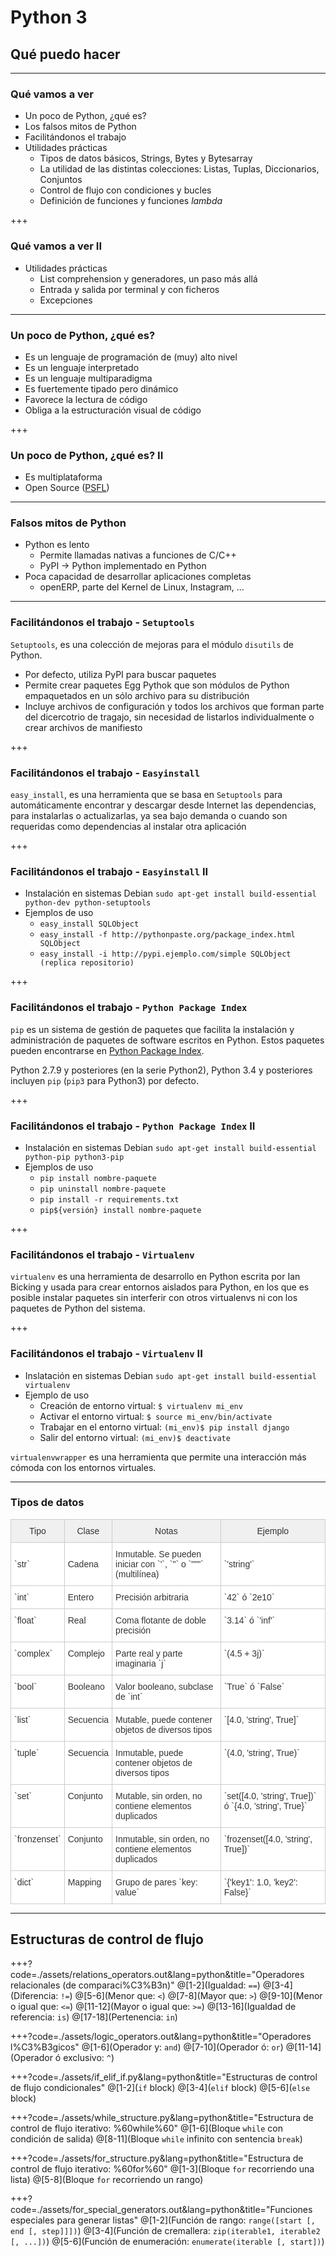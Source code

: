 # Python 3
## Qué puedo hacer

---

### Qué vamos a ver

- Un poco de Python, ¿qué es?
- Los falsos mitos de Python
- Facilitándonos el trabajo
- Utilidades prácticas
    - Tipos de datos básicos, Strings, Bytes y Bytesarray
    - La utilidad de las distintas colecciones: Listas, Tuplas, Diccionarios, Conjuntos
    - Control de flujo con condiciones y bucles
    - Definición de funciones y funciones _lambda_

+++

### Qué vamos a ver II

- Utilidades prácticas
    - List comprehension y generadores, un paso más allá
    - Entrada y salida por terminal y con ficheros
    - Excepciones

---

### Un poco de Python, ¿qué es?

- Es un lenguaje de programación de (muy) alto nivel
- Es un lenguaje interpretado
- Es un lenguaje multiparadigma
- Es fuertemente tipado pero dinámico
- Favorece la lectura de código
- Obliga a la estructuración visual de código

+++

### Un poco de Python, ¿qué es? II

- Es multiplataforma
- Open Source ([PSFL](http://es.wikipedia.org/wiki/Python_Software_Foundation_License))

---

### Falsos mitos de Python

- Python es lento
    - Permite llamadas nativas a funciones de C/C++
    - PyPI -> Python implementado en Python
- Poca capacidad de desarrollar aplicaciones completas
    - openERP, parte del Kernel de Linux, Instagram, ...

---

### Facilitándonos el trabajo - `Setuptools`

`Setuptools`, es una colección de mejoras para el módulo `disutils` de Python.
- Por defecto, utiliza PyPI para buscar paquetes
- Permite crear paquetes Egg Pythok que son módulos de Python empaquetados en un sólo archivo para su distribución
- Incluye archivos de configuración y todos los archivos que forman parte del dicercotrio de tragajo, sin necesidad de listarlos individualmente o crear archivos de manifiesto

+++

### Facilitándonos el trabajo - `Easyinstall`

`easy_install`, es una herramienta que se basa en `Setuptools` para automáticamente encontrar y descargar desde Internet las dependencias, para instalarlas o actualizarlas, ya sea bajo demanda o cuando son requeridas como dependencias al instalar otra aplicación

+++

### Facilitándonos el trabajo - `Easyinstall` II

- Instalación en sistemas Debian
    `sudo apt-get install build-essential python-dev python-setuptools`
- Ejemplos de uso
    - `easy_install SQLObject`
    - `easy_install -f http://pythonpaste.org/package_index.html SQLObject`
    - `easy_install -i http://pypi.ejemplo.com/simple SQLObject (replica repositorio)`

+++

### Facilitándonos el trabajo - `Python Package Index`

`pip` es un sistema de gestión de paquetes que facilita la instalación y administración de paquetes de software escritos en Python. Estos paquetes pueden encontrarse en [Python Package Index](https://pypi.python.org/pypi).

Python 2.7.9 y posteriores (en la serie Python2), Python 3.4 y posteriores incluyen `pip` (`pip3` para Python3) por defecto.

+++

### Facilitándonos el trabajo - `Python Package Index` II

- Instalación en sistemas Debian
    `sudo apt-get install build-essential python-pip python3-pip`
- Ejemplos de uso
    - `pip install nombre-paquete`
    - `pip uninstall nombre-paquete`
    - `pip install -r requirements.txt`
    - `pip${versión} install nombre-paquete`

+++

### Facilitándonos el trabajo - `Virtualenv`

`virtualenv` es una herramienta de desarrollo en Python escrita por Ian Bicking y usada para crear entornos aislados para Python, en los que es posible instalar paquetes sin interferir con otros virtualenvs ni con los paquetes de Python del sistema.

+++

### Facilitándonos el trabajo - `Virtualenv` II

- Inslatación en sistemas Debian
    `sudo apt-get install build-essential virtualenv`
- Ejemplo de uso
    - Creación de entorno virtual: `$ virtualenv mi_env`
    - Activar el entorno virtual: `$ source mi_env/bin/activate`
    - Trabajar en el entorno virtual: `(mi_env)$ pip install django`
    - Salir del entorno virtual: `(mi_env)$ deactivate`

`virtualenvwrapper` es una herramienta que permite una interacción más cómoda con los entornos virtuales.

---

### Tipos de datos

<table style="border-collapse:collapse;border-spacing:0;border-color:#ccc;margin:0px auto"><tr><th style="font-family:Arial, sans-serif;font-size:14px;font-weight:normal;padding:10px 5px;border-style:solid;border-width:1px;overflow:hidden;word-break:normal;border-color:#ccc;color:#333;background-color:#f0f0f0">Tipo</th><th style="font-family:Arial, sans-serif;font-size:14px;font-weight:normal;padding:10px 5px;border-style:solid;border-width:1px;overflow:hidden;word-break:normal;border-color:#ccc;color:#333;background-color:#f0f0f0">Clase</th><th style="font-family:Arial, sans-serif;font-size:14px;font-weight:normal;padding:10px 5px;border-style:solid;border-width:1px;overflow:hidden;word-break:normal;border-color:#ccc;color:#333;background-color:#f0f0f0">Notas</th><th style="font-family:Arial, sans-serif;font-size:14px;font-weight:normal;padding:10px 5px;border-style:solid;border-width:1px;overflow:hidden;word-break:normal;border-color:#ccc;color:#333;background-color:#f0f0f0">Ejemplo</th></tr><tr><td style="font-family:Arial, sans-serif;font-size:14px;padding:10px 5px;border-style:solid;border-width:1px;overflow:hidden;word-break:normal;border-color:#ccc;color:#333;background-color:#fff">`str`</td><td style="font-family:Arial, sans-serif;font-size:14px;padding:10px 5px;border-style:solid;border-width:1px;overflow:hidden;word-break:normal;border-color:#ccc;color:#333;background-color:#fff">Cadena</td><td style="font-family:Arial, sans-serif;font-size:14px;padding:10px 5px;border-style:solid;border-width:1px;overflow:hidden;word-break:normal;border-color:#ccc;color:#333;background-color:#fff">Inmutable. Se pueden iniciar con `'`, `"` o `"""` (multilínea)<br></td><td style="font-family:Arial, sans-serif;font-size:14px;padding:10px 5px;border-style:solid;border-width:1px;overflow:hidden;word-break:normal;border-color:#ccc;color:#333;background-color:#fff">`'string'`<br></td></tr><tr><td style="font-family:Arial, sans-serif;font-size:14px;padding:10px 5px;border-style:solid;border-width:1px;overflow:hidden;word-break:normal;border-color:#ccc;color:#333;background-color:#fff">`int`<br></td><td style="font-family:Arial, sans-serif;font-size:14px;padding:10px 5px;border-style:solid;border-width:1px;overflow:hidden;word-break:normal;border-color:#ccc;color:#333;background-color:#fff">Entero</td><td style="font-family:Arial, sans-serif;font-size:14px;padding:10px 5px;border-style:solid;border-width:1px;overflow:hidden;word-break:normal;border-color:#ccc;color:#333;background-color:#fff">Precisión arbitraria<br></td><td style="font-family:Arial, sans-serif;font-size:14px;padding:10px 5px;border-style:solid;border-width:1px;overflow:hidden;word-break:normal;border-color:#ccc;color:#333;background-color:#fff">`42` ó `2e10`<br></td></tr><tr><td style="font-family:Arial, sans-serif;font-size:14px;padding:10px 5px;border-style:solid;border-width:1px;overflow:hidden;word-break:normal;border-color:#ccc;color:#333;background-color:#fff;vertical-align:top">`float`</td><td style="font-family:Arial, sans-serif;font-size:14px;padding:10px 5px;border-style:solid;border-width:1px;overflow:hidden;word-break:normal;border-color:#ccc;color:#333;background-color:#fff;vertical-align:top">Real<br></td><td style="font-family:Arial, sans-serif;font-size:14px;padding:10px 5px;border-style:solid;border-width:1px;overflow:hidden;word-break:normal;border-color:#ccc;color:#333;background-color:#fff;vertical-align:top">Coma flotante de doble precisión<br></td><td style="font-family:Arial, sans-serif;font-size:14px;padding:10px 5px;border-style:solid;border-width:1px;overflow:hidden;word-break:normal;border-color:#ccc;color:#333;background-color:#fff;vertical-align:top">`3.14` ó `'inf'`<br></td></tr><tr><td style="font-family:Arial, sans-serif;font-size:14px;padding:10px 5px;border-style:solid;border-width:1px;overflow:hidden;word-break:normal;border-color:#ccc;color:#333;background-color:#fff;vertical-align:top">`complex`</td><td style="font-family:Arial, sans-serif;font-size:14px;padding:10px 5px;border-style:solid;border-width:1px;overflow:hidden;word-break:normal;border-color:#ccc;color:#333;background-color:#fff;vertical-align:top">Complejo</td><td style="font-family:Arial, sans-serif;font-size:14px;padding:10px 5px;border-style:solid;border-width:1px;overflow:hidden;word-break:normal;border-color:#ccc;color:#333;background-color:#fff;vertical-align:top">Parte real y parte imaginaria `j`<br></td><td style="font-family:Arial, sans-serif;font-size:14px;padding:10px 5px;border-style:solid;border-width:1px;overflow:hidden;word-break:normal;border-color:#ccc;color:#333;background-color:#fff;vertical-align:top">`(4.5 + 3j)`</td></tr><tr><td style="font-family:Arial, sans-serif;font-size:14px;padding:10px 5px;border-style:solid;border-width:1px;overflow:hidden;word-break:normal;border-color:#ccc;color:#333;background-color:#fff;vertical-align:top">`bool`</td><td style="font-family:Arial, sans-serif;font-size:14px;padding:10px 5px;border-style:solid;border-width:1px;overflow:hidden;word-break:normal;border-color:#ccc;color:#333;background-color:#fff;vertical-align:top">Booleano</td><td style="font-family:Arial, sans-serif;font-size:14px;padding:10px 5px;border-style:solid;border-width:1px;overflow:hidden;word-break:normal;border-color:#ccc;color:#333;background-color:#fff;vertical-align:top">Valor booleano, subclase de `int`<br></td><td style="font-family:Arial, sans-serif;font-size:14px;padding:10px 5px;border-style:solid;border-width:1px;overflow:hidden;word-break:normal;border-color:#ccc;color:#333;background-color:#fff;vertical-align:top">`True` ó `False`<br></td></tr><tr><td style="font-family:Arial, sans-serif;font-size:14px;padding:10px 5px;border-style:solid;border-width:1px;overflow:hidden;word-break:normal;border-color:#ccc;color:#333;background-color:#fff;vertical-align:top">`list`</td><td style="font-family:Arial, sans-serif;font-size:14px;padding:10px 5px;border-style:solid;border-width:1px;overflow:hidden;word-break:normal;border-color:#ccc;color:#333;background-color:#fff;vertical-align:top">Secuencia</td><td style="font-family:Arial, sans-serif;font-size:14px;padding:10px 5px;border-style:solid;border-width:1px;overflow:hidden;word-break:normal;border-color:#ccc;color:#333;background-color:#fff;vertical-align:top">Mutable, puede contener objetos de diversos tipos<br></td><td style="font-family:Arial, sans-serif;font-size:14px;padding:10px 5px;border-style:solid;border-width:1px;overflow:hidden;word-break:normal;border-color:#ccc;color:#333;background-color:#fff;vertical-align:top">`[4.0, 'string', True]`<br></td></tr><tr><td style="font-family:Arial, sans-serif;font-size:14px;padding:10px 5px;border-style:solid;border-width:1px;overflow:hidden;word-break:normal;border-color:#ccc;color:#333;background-color:#fff;vertical-align:top">`tuple`</td><td style="font-family:Arial, sans-serif;font-size:14px;padding:10px 5px;border-style:solid;border-width:1px;overflow:hidden;word-break:normal;border-color:#ccc;color:#333;background-color:#fff;vertical-align:top">Secuencia</td><td style="font-family:Arial, sans-serif;font-size:14px;padding:10px 5px;border-style:solid;border-width:1px;overflow:hidden;word-break:normal;border-color:#ccc;color:#333;background-color:#fff;vertical-align:top">Inmutable, puede contener objetos de diversos tipos<br></td><td style="font-family:Arial, sans-serif;font-size:14px;padding:10px 5px;border-style:solid;border-width:1px;overflow:hidden;word-break:normal;border-color:#ccc;color:#333;background-color:#fff;vertical-align:top">`(4.0, 'string', True)`</td></tr><tr><td style="font-family:Arial, sans-serif;font-size:14px;padding:10px 5px;border-style:solid;border-width:1px;overflow:hidden;word-break:normal;border-color:#ccc;color:#333;background-color:#fff;vertical-align:top">`set`</td><td style="font-family:Arial, sans-serif;font-size:14px;padding:10px 5px;border-style:solid;border-width:1px;overflow:hidden;word-break:normal;border-color:#ccc;color:#333;background-color:#fff;vertical-align:top">Conjunto</td><td style="font-family:Arial, sans-serif;font-size:14px;padding:10px 5px;border-style:solid;border-width:1px;overflow:hidden;word-break:normal;border-color:#ccc;color:#333;background-color:#fff;vertical-align:top">Mutable, sin orden, no contiene elementos duplicados<br></td><td style="font-family:Arial, sans-serif;font-size:14px;padding:10px 5px;border-style:solid;border-width:1px;overflow:hidden;word-break:normal;border-color:#ccc;color:#333;background-color:#fff;vertical-align:top">`set([4.0, 'string', True])` ó `{4.0, 'string', True}`</td></tr><tr><td style="font-family:Arial, sans-serif;font-size:14px;padding:10px 5px;border-style:solid;border-width:1px;overflow:hidden;word-break:normal;border-color:#ccc;color:#333;background-color:#fff;vertical-align:top">`fronzenset`</td><td style="font-family:Arial, sans-serif;font-size:14px;padding:10px 5px;border-style:solid;border-width:1px;overflow:hidden;word-break:normal;border-color:#ccc;color:#333;background-color:#fff;vertical-align:top">Conjunto</td><td style="font-family:Arial, sans-serif;font-size:14px;padding:10px 5px;border-style:solid;border-width:1px;overflow:hidden;word-break:normal;border-color:#ccc;color:#333;background-color:#fff;vertical-align:top">Inmutable, sin orden, no contiene elementos duplicados<br></td><td style="font-family:Arial, sans-serif;font-size:14px;padding:10px 5px;border-style:solid;border-width:1px;overflow:hidden;word-break:normal;border-color:#ccc;color:#333;background-color:#fff;vertical-align:top">`frozenset([4.0, 'string', True])`</td></tr><tr><td style="font-family:Arial, sans-serif;font-size:14px;padding:10px 5px;border-style:solid;border-width:1px;overflow:hidden;word-break:normal;border-color:#ccc;color:#333;background-color:#fff;vertical-align:top">`dict`</td><td style="font-family:Arial, sans-serif;font-size:14px;padding:10px 5px;border-style:solid;border-width:1px;overflow:hidden;word-break:normal;border-color:#ccc;color:#333;background-color:#fff;vertical-align:top">Mapping</td><td style="font-family:Arial, sans-serif;font-size:14px;padding:10px 5px;border-style:solid;border-width:1px;overflow:hidden;word-break:normal;border-color:#ccc;color:#333;background-color:#fff;vertical-align:top">Grupo de pares `key: value`<br></td><td style="font-family:Arial, sans-serif;font-size:14px;padding:10px 5px;border-style:solid;border-width:1px;overflow:hidden;word-break:normal;border-color:#ccc;color:#333;background-color:#fff;vertical-align:top">`{'key1': 1.0, 'key2': False}`<br></td></tr></table>

---

## Estructuras de control de flujo

+++?code=./assets/relations_operators.out&lang=python&title="Operadores relacionales (de comparaci%C3%B3n)"
@[1-2](Igualdad: `==`)
@[3-4](Diferencia: `!=`)
@[5-6](Menor que: `<`)
@[7-8](Mayor que: `>`)
@[9-10](Menor o igual que: `<=`)
@[11-12](Mayor o igual que: `>=`)
@[13-16](Igualdad de referencia: `is`)
@[17-18](Pertenencia: `in`)

+++?code=./assets/logic_operators.out&lang=python&title="Operadores l%C3%B3gicos"
@[1-6](Operador y: `and`)
@[7-10](Operador ó: `or`)
@[11-14](Operador ó exclusivo: `^`)

+++?code=./assets/if_elif_if.py&lang=python&title="Estructuras de control de flujo condicionales"
@[1-2](`if` block)
@[3-4](`elif` block)
@[5-6](`else` block)

+++?code=./assets/while_structure.py&lang=python&title="Estructura de control de flujo iterativo: %60while%60"
@[1-6](Bloque `while` con condición de salida)
@[8-11](Bloque `while` infinito con sentencia `break`)

+++?code=./assets/for_structure.py&lang=python&title="Estructura de control de flujo iterativo: %60for%60"
@[1-3](Bloque `for` recorriendo una lista)
@[5-8](Bloque `for` recorriendo un rango)

+++?code=./assets/for_special_generators.out&lang=python&title="Funciones especiales para generar listas"
@[1-2](Función de rango: `range([start [, end [, step]]])`)
@[3-4](Función de cremallera: `zip(iterable1, iterable2 [, ...])`)
@[5-6](Función de enumeración: `enumerate(iterable [, start])`)
